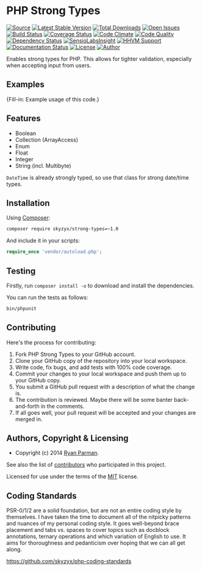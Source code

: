 # PHP Strong Types

[![Source](http://img.shields.io/badge/source-skyzyx/php%E2%80%93strong%E2%80%93types-blue.svg?style=flat-square)](https://github.com/skyzyx/php-strong–types)
[![Latest Stable Version](http://img.shields.io/packagist/v/skyzyx/strong-types.svg?style=flat-square)](https://packagist.org/packages/skyzyx/strong-types)
[![Total Downloads](http://img.shields.io/packagist/dt/skyzyx/strong-types.svg?style=flat-square)](https://packagist.org/packages/skyzyx/strong-types)
[![Open Issues](http://img.shields.io/github/issues/skyzyx/php-strong-types.svg?style=flat-square)](https://github.com/skyzyx/php-strong-types/issues)
[![Build Status](http://img.shields.io/travis/skyzyx/php-strong-types/master.svg?style=flat-square)](https://travis-ci.org/skyzyx/php-strong-types)
[![Coverage Status](http://img.shields.io/coveralls/skyzyx/strong-types/master.svg?style=flat-square)](https://coveralls.io/r/skyzyx/php-strong-types?branch=master)
[![Code Climate](http://img.shields.io/codeclimate/github/skyzyx/strong-types.svg?style=flat-square)](https://codeclimate.com/github/skyzyx/php-strong-types)
[![Code Quality](http://img.shields.io/scrutinizer/g/skyzyx/strong-types.svg?style=flat-square)](https://scrutinizer-ci.com/g/skyzyx/php-strong-types/)
[![Dependency Status](https://www.versioneye.com/user/projects/546b0069950825193d0000ec/badge.svg?style=flat-square)](https://www.versioneye.com/user/projects/546b0069950825193d0000ec)
[![SensioLabsInsight](https://insight.sensiolabs.com/projects/975b0606-a624-4e1f-b3c0-385a1f06e66f/mini.png)](https://insight.sensiolabs.com/projects/975b0606-a624-4e1f-b3c0-385a1f06e66f)
[![HHVM Support](http://img.shields.io/hhvm/skyzyx/strong-types.svg?style=flat-square)](https://hhvm.com)
[![Documentation Status](https://readthedocs.org/projects/skyzyx-strong-types/badge/?version=master&style=flat-square)](https://readthedocs.org/projects/shared-utilities/?badge=master)
[![License](http://img.shields.io/packagist/l/skyzyx/strong-types-blue.svg?style=flat-square)](https://packagist.org/packages/skyzyx/strong-types)
[![Author](http://img.shields.io/badge/author-@skyzyx-blue.svg?style=flat-square)](https://twitter.com/skyzyx)

Enables strong types for PHP. This allows for tighter validation, especially when accepting input from users.


## Examples

{Fill-in: Example usage of this code.}


## Features

* Boolean
* Collection (ArrayAccess)
* Enum
* Float
* Integer
* String (incl. Multibyte)

`DateTime` is already strongly typed, so use that class for strong date/time types.


## Installation

Using [Composer]:
```bash
composer require skyzyx/strong-types=~1.0
```

And include it in your scripts:

```php
require_once 'vendor/autoload.php';
```


## Testing

Firstly, run `composer install -o` to download and install the dependencies.

You can run the tests as follows:
```bash
bin/phpunit
```


## Contributing
Here's the process for contributing:

1. Fork PHP Strong Types to your GitHub account.
2. Clone your GitHub copy of the repository into your local workspace.
3. Write code, fix bugs, and add tests with 100% code coverage.
4. Commit your changes to your local workspace and push them up to your GitHub copy.
5. You submit a GitHub pull request with a description of what the change is.
6. The contribution is reviewed. Maybe there will be some banter back-and-forth in the comments.
7. If all goes well, your pull request will be accepted and your changes are merged in.


## Authors, Copyright & Licensing

* Copyright (c) 2014 [Ryan Parman](http://ryanparman.com).

See also the list of [contributors](/skyzyx/strong-types/contributors) who participated in this project.

Licensed for use under the terms of the [MIT] license.

  [PHP]: http://php.net
  [Composer]: https://getcomposer.org
  [MIT]: http://www.opensource.org/licenses/mit-license.php
  [Apache 2.0]: http://opensource.org/licenses/Apache-2.0


## Coding Standards

PSR-0/1/2 are a solid foundation, but are not an entire coding style by themselves. I have taken the time to document
all of the nitpicky patterns and nuances of my personal coding style. It goes well-beyond brace placement and tabs vs.
spaces to cover topics such as docblock annotations, ternary operations and which variation of English to use. It aims
for thoroughness and pedanticism over hoping that we can all get along.

<https://github.com/skyzyx/php-coding-standards>

  [PHP]: http://php.net
  [Composer]: https://getcomposer.org
  [MIT]: http://www.opensource.org/licenses/mit-license.php
  [Apache 2.0]: http://opensource.org/licenses/Apache-2.0

